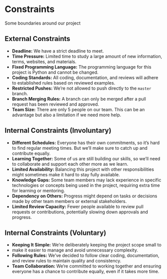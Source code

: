 # Constraints

Some boundaries around our project

## External Constraints

- **Deadline:** We have a strict deadline to meet.
- **Time Pressure:** Limited time to study a large amount of new information, terms,
  websites, and materials.
- **Fixed Programming Language:** The programming language for this project is Python
  and cannot be changed.
- **Coding Standards:** All coding, documentation, and reviews will adhere to
  established rules based on reviewed examples.
- **Restricted Pushes:** We’re not allowed to push directly to the `master` branch.
- **Branch Merging Rules:** A branch can only be merged after a pull request has
 been
  reviewed and approved.
- **Team Size:** There are only 5 people on our team. This can be an advantage but
  also a limitation if we need more help.

## Internal Constraints (Involuntary)

- **Different Schedules:** Everyone has their own commitments, so it’s hard to find
  regular meeting times. But we’ll make sure to catch up and contribute equally.
- **Learning Together:** Some of us are still building our skills, so we’ll need
 to
  collaborate and support each other more as we learn.
- **Limited Availability:** Balancing this project with other responsibilities might
  sometimes make it hard to stay fully available.
- **Knowledge Gaps:** Some team members may lack experience in specific technologies
  or concepts being used in the project, requiring extra time for learning or
  mentoring.
- **Dependency on Others:** Progress might depend on tasks or decisions made by other
  team members or external stakeholders.
- **Limited Review Capacity:** Fewer people available to review pull requests or
  contributions, potentially slowing down approvals and progress.

## Internal Constraints (Voluntary)

- **Keeping It Simple:** We’re deliberately keeping the project scope small to
- make it
  easier to manage and avoid unnecessary complexity.
- **Following Rules:** We’ve decided to follow clear coding, documentation, and
  review rules to maintain quality and consistency.
- **Team Collaboration:** We’re committed to working together and ensuring everyone
  has a chance to contribute equally, even if it takes more time.
